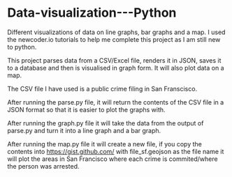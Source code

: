 # Data-visualization---Python

Different visualizations of data on line graphs, bar graphs and a map.
I used the newcoder.io tutorials to help me complete this project as I am still new to python.

This project parses data from a CSV/Excel file, renders it in JSON,
saves it to a database and then is visualised in graph form. It will also plot data on a map.

The CSV file I have used is a public crime filing in San Franscisco. 

After running the parse.py file, it will return the contents of the CSV file in a JSON format so that it is easier to plot the graphs with.

After running the graph.py file it will take the data from the output of parse.py and turn it into a line graph and a bar graph.

After running the map.py file it will create a new file, if you copy the contents into https://gist.github.com/
with file_sf.geojson as the file name it will plot the areas in San Francisco where each crime is commited/where the person was arrested.
